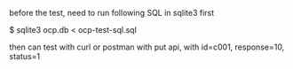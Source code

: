  before the test, need to run following SQL in sqlite3 first

 $ sqlite3 ocp.db < ocp-test-sql.sql

 then can test with curl or postman with put api, with id=c001, response=10, status=1